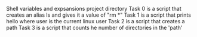 Shell variables and expsansions project directory
Task 0 is a script that creates an alias ls and gives it a value of "rm *"
Task 1 is a script that prints hello where user is the current linux user
Task 2 is a script that creates a path
Task 3 is a script that counts he number of directories in the 'path'
